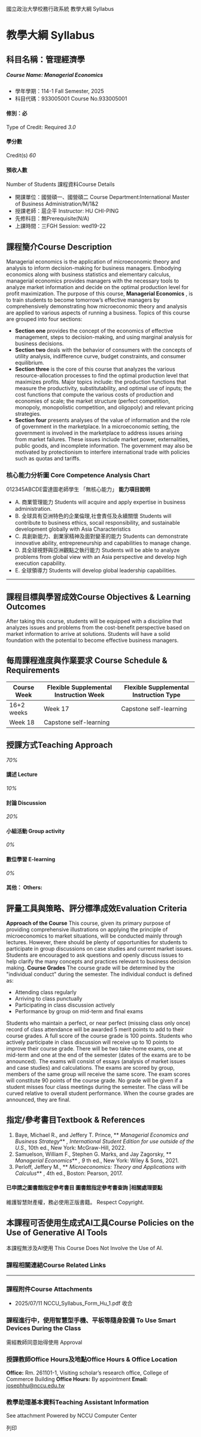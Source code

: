 國立政治大學校務行政系統 教學大綱 Syllabus
# 教學大綱 Syllabus
##  科目名稱：管理經濟學 
#####  Course Name: Managerial Economics
  * 學年學期：114-1 Fall Semester, 2025 
  * 科目代碼：933005001 Course No.933005001


#### 修別：必
Type of Credit: Required 
_3.0_
#### 學分數
Credit(s)
_60_
#### 預收人數
Number of Students
課程資料Course Details
  * 開課單位：國營碩一、國營碩二 Course Department:International Master of Business Administration/M/1&2 
  * 授課老師：扈企平 Instructor: HU CHI-PING 
  * 先修科目：無Prerequisite(N/A)
  * 上課時間：三FGH Session: wed19-22


##  課程簡介Course Description
Managerial economics is the application of microeconomic theory and analysis to inform decision-making for business managers. Embodying economics along with business statistics and elementary calculus, managerial economics provides managers with the necessary tools to analyze market information and decide on the optimal production level for profit maximization. 
The purpose of this course, **Managerial Economics** , is to train students to become tomorrow’s effective managers by comprehensively demonstrating how microeconomic theory and analysis are applied to various aspects of running a business. Topics of this course are grouped into four sections:
  * **Section one** provides the concept of the economics of effective management, steps to decision-making, and using marginal analysis for business decisions.
  * **Section two** deals with the behavior of consumers with the concepts of utility analysis, indifference curve, budget constraints, and consumer equilibrium.
  * **Section three** is the core of this course that analyzes the various resource-allocation processes to find the optimal production level that maximizes profits. Major topics include: the production functions that measure the productivity, substitutability, and optimal use of inputs; the cost functions that compute the various costs of production and economies of scale; the market structure (perfect competition, monopoly, monopolistic competition, and oligopoly) and relevant pricing strategies.
  * **Section four** presents analyses of the value of information and the role of government in the marketplace. In a microeconomic setting, the government is involved in the marketplace to address issues arising from market failures. These issues include market power, externalities, public goods, and incomplete information. The government may also be motivated by protectionism to interfere international trade with policies such as quotas and tariffs. 


###  核心能力分析圖 Core Competence Analysis Chart
012345ABCDE雷達圖老師學生
「無核心能力」 
**能力項目說明**
  * A. 商業管理能力 Students will acquire and apply expertise in business administration.
  * B. 全球具有亞洲特色的企業倫理,社會責任及永續關懷 Students will contribute to business ethics, socail responsibility, and sustainable development globally with Asia Characteristics
  * C. 具創新能力、創業家精神及面對變革的能力 Students can demonstrate innovative ability, entrepreneurship and capabilities to manage change.
  * D. 具全球視野與亞洲觀點之執行能力 Students will be able to analyze problems from global view with an Asia perspective and develop high execution capability.
  * E. 全球領導力 Students will develop global leadership capabilities.


* * *
##  課程目標與學習成效Course Objectives & Learning Outcomes 
After taking this course, students will be equipped with a discipline that analyzes issues and problems from the cost-benefit perspective based on market information to arrive at solutions. Students will have a solid foundation with the potential to become effective business managers.
##  每周課程進度與作業要求 Course Schedule & Requirements
Course Week | Flexible Supplemental Instruction Week | Flexible Supplemental Instruction Type  
---|---|---  
16+2 weeks | Week 17 | Capstone self-learning  
Week 18 | Capstone self-learning  
##  授課方式Teaching Approach
_70%_
####  講述 Lecture
_10%_
####  討論 Discussion
_20%_
####  小組活動 Group activity
_0%_
####  數位學習 E-learning
_0%_
####  其他： Others:
##  評量工具與策略、評分標準成效Evaluation Criteria
**Approach of the Course**
This course, given its primary purpose of providing comprehensive illustrations on applying the principle of microeconomics to market situations, will be conducted mainly through lectures. However, there should be plenty of opportunities for students to participate in group discussions on case studies and current market issues. Students are encouraged to ask questions and openly discuss issues to help clarify the many concepts and practices relevant to business decision making. 
**Course Grades**
The course grade will be determined by the "individual conduct" during the semester. The individual conduct is defined as:
  * Attending class regularly
  * Arriving to class punctually
  * Participating in class discussion actively
  * Performance by group on mid-term and final exams


Students who maintain a perfect, or near perfect (missing class only once) record of class attendance will be awarded 5 merit points to add to their course grades. A full score of the course grade is 100 points. Students who actively participate in class discussion will receive up to 10 points to improve their course grade. 
There will be two take-home exams, one at mid-term and one at the end of the semester (dates of the exams are to be announced). The exams will consist of essays (analysis of market issues and case studies) and calculations. The exams are scored by group, members of the same group will receive the same score. The exam scores will constitute 90 points of the course grade. 
No grade will be given if a student misses four class meetings during the semester. The class will be curved relative to overall student performance. When the course grades are announced, they are final.
##  指定/參考書目Textbook & References
  1. Baye, Michael R., and Jeffery T. Prince, ** _Managerial Economics and Business Strategy_** _, International Student Edition for use outside of the U.S.,_ 10th ed., New York: McGraw-Hill, 2022.
  2. Samuelson, William F., Stephen G. Marks, and Jay Zagorsky, ** _Managerial Economics_** _, 9_ th ed., New York: Wiley & Sons, 2021.
  3. Perloff, Jeffery M., ** _Microeconomics: Theory and Applications with Calculus_** , 4th ed., Boston: Pearson, 2017.


####  已申請之圖書館指定參考書目  圖書館指定參考書查詢 |相關處理要點
維護智慧財產權，務必使用正版書籍。 Respect Copyright.
##  本課程可否使用生成式AI工具Course Policies on the Use of Generative AI Tools
本課程無涉及AI使用 This Course Does Not Involve the Use of AI.
###  課程相關連結Course Related Links
* * *
###  課程附件Course Attachments
  * 2025/07/11 NCCU_Syllabus_Form_Hu_1.pdf  收合 


###  課程進行中，使用智慧型手機、平板等隨身設備 To Use Smart Devices During the Class
需經教師同意始得使用  Approval
###  授課教師Office Hours及地點Office Hours & Office Location
**Office:** Rm. 261101-1, Visiting scholar’s research office, College of Commerce Building
**Office Hours:** By appointment
**Email:** josephhu@nccu.edu.tw
###  教學助理基本資料Teaching Assistant Information
See attachment
Powered by NCCU Computer Center
  
列印
